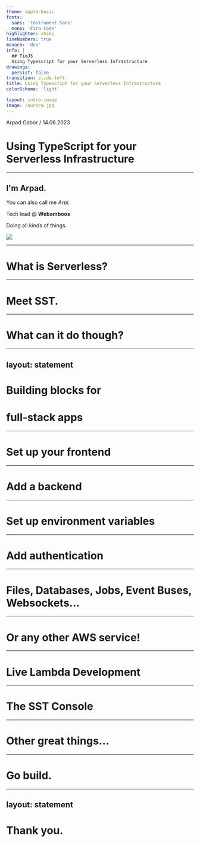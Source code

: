 ```yaml
---
theme: apple-basic
fonts:
  sans: 'Instrument Sans'
  mono: 'Fira Code'
highlighter: shiki
lineNumbers: true
monaco: 'dev'
info: |
  ## TimJS
  Using Typescript for your Serverless Infrastructure
drawings:
  persist: false
transition: slide-left
title: Using Typescript for your Serverless Infrastructure
colorSchema: 'light'

layout: intro-image
image: /aurora.jpg
---
```


<div class="absolute top-10 px-12">
  <span class="font-500">
    Arpad Gabor / 14.06.2023
  </span>
</div>

<div class="absolute bottom-10 px-12">
  <div class="border rounded-lg border-white/10 bg-white/5 backdrop-blur-sm px-6 py-4">
    <h1 class="tracking-tight !leading-none font-900 !m-0">Using TypeScript for your <span class="">Serverless Infrastructure</span> </h1>
  </div>
</div>

---

<section class="flex h-full space-x-8">
  <div class="p-8 w-1/2">

  # I'm Arpad.

  You can also call me *Arpi*.

  Tech lead @ **Webamboos**

  Doing all kinds of things.

  </div>

  <div class="p-2 rounded-lg bg-black/5 border border-black/10 backdrop-blur-sm w-1/2">
    <img src="/me.jpg" class="object-cover h-full w-full border border-white/25 rounded" />
  </div>
</section>


---

# What is Serverless?

---

# Meet SST.

---

# What can it do though?

---
layout: statement
---

# Building blocks for
# full-stack apps

---

# Set up your frontend

---

# Add a backend

---

# Set up environment variables

---

# Add authentication

---

# Files, Databases, Jobs, Event Buses, Websockets...

---

# Or any other AWS service!

---

# Live Lambda Development

---

# The SST Console

---

# Other great things...

---

# Go build.

---
layout: statement
---

# Thank you.
